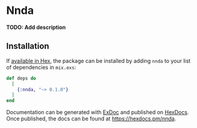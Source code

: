 # Nnda

**TODO: Add description**

## Installation

If [available in Hex](https://hex.pm/docs/publish), the package can be installed
by adding `nnda` to your list of dependencies in `mix.exs`:

```elixir
def deps do
  [
    {:nnda, "~> 0.1.0"}
  ]
end
```

Documentation can be generated with [ExDoc](https://github.com/elixir-lang/ex_doc)
and published on [HexDocs](https://hexdocs.pm). Once published, the docs can
be found at <https://hexdocs.pm/nnda>.

